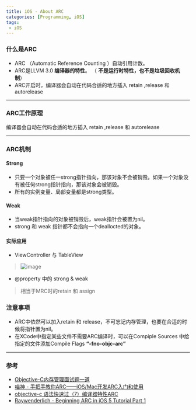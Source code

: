 ```yaml
---
title: iOS - About ARC
categories: [Programming, iOS]
tags: 
 - iOS
---
```




<!-- ![cover](https://images.unsplash.com/photo-1484662020986-75935d2ebc66?ixlib=rb-1.2.1&ixid=eyJhcHBfaWQiOjEyMDd9&auto=format&fit=crop&w=1950&q=80) -->
<!-- more -->

### 什么是ARC

- ARC （Automatic Reference Counting ）自动引用计数。
- ARC是LLVM 3.0 **编译器的特性**。 （ **不是运行时特性，也不是垃圾回收机制**）
- ARC开启时，编译器会自动在代码合适的地方插入 retain ,release 和 autorelease


---


### ARC工作原理

编译器会自动在代码合适的地方插入 retain ,release 和 autorelease

---


### ARC机制


#### Strong
- 只要一个对象被任一strong指针指向，那该对象不会被销毁。如果一个对象没有被任何strong指针指向，那该对象会被销毁。
- 所有的实例变量、局部变量都是strong类型。

#### Weak

-  当weak指针指向的对象被销毁后，weak指针会被置为nil。
-  strong 和 weak 指针都不会指向一个deallocted的对象。

#### 实际应用


- ViewController 与 TableView


> ![image](https://onevcat.com/assets/images/2012/arcpic7.png)

- @property 中的 strong & weak
> 相当于MRC时的retain 和 assign



### 注意事项

- ARC中依然可以加入retain 和 release，不可忘记内存管理，也要在合适的时候将指针置为nil。
- 在XCode中指定某些文件不需要ARC编译时，可以在Compiple Sources 中给指定的文件添加Compile Flags **“-fno-objc-arc”**


---

### 参考

- [Objective-C内存管理面试题一道](https://segmentfault.com/q/1010000007223282)
- [喵神 - 手把手教你ARC——iOS/Mac开发ARC入门和使用](https://onevcat.com/2012/06/arc-hand-by-hand/)
- [objective-c 语法快速过（7）编译器特性ARC](http://www.cnblogs.com/kubixuesheng/p/4314426.html)
- [Raywenderlich - Beginning ARC in iOS 5 Tutorial Part 1](http://www.raywenderlich.com/5677/beginning-arc-in-ios-5-part-1)
